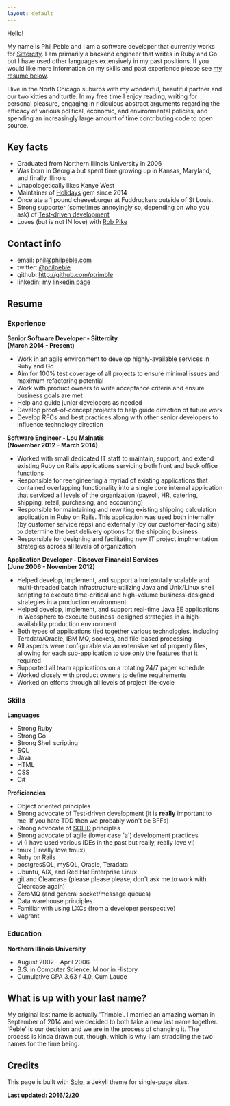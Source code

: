 ```yaml
---
layout: default
---
```


Hello!

My name is Phil Peble and I am a software developer that currently works for <a href='http://www.sittercity.com'>Sittercity</a>. I am primarily a backend engineer that writes in Ruby and Go but I have used other languages extensively in my past positions. If you would like more information on my skills and past experience please see <a href='#resume'>my resume below</a>.

I live in the North Chicago suburbs with my wonderful, beautiful partner and our two kitties and turtle. In my free time I enjoy reading, writing for personal pleasure, engaging in ridiculous abstract arguments regarding the efficacy of various political, economic, and environmental policies, and spending an increasingly large amount of time contributing code to open source.

## Key facts

* Graduated from Northern Illinois University in 2006
* Was born in Georgia but spent time growing up in Kansas, Maryland, and finally Illinois
* Unapologetically likes Kanye West
* Maintainer of <a href='http://github.com/holidays/holidays'>Holidays</a> gem since 2014
* Once ate a 1 pound cheeseburger at Fuddruckers outside of St Louis.
* Strong supporter (sometimes annoyingly so, depending on who you ask) of <a href='https://en.wikipedia.org/wiki/Test-driven_development'>Test-driven development</a>
* Loves (but is not IN love) with <a href='https://twitter.com/rob_pike'>Rob Pike</a>

## Contact info

* email: <a href='mailto:phil@philpeble.com'>phil@philpeble.com</a>
* twitter: <a href='https://twitter.com/philpeble'>@philpeble</a>
* github: <a href='https://github.com/ptrimble'>http://github.com/ptrimble</a>
* linkedin: <a href='https://www.linkedin.com/in/phil-trimble-9748974a'>my linkedin page</a>

## Resume

<a name="resume"></a>

### Experience

<strong>Senior Software Developer - Sittercity</strong><br/>
<strong>(March 2014 - Present)</strong>

<ul>
  <li>Work in an agile environment to develop highly-available services in Ruby and Go</li>
  <li>Aim for 100% test coverage of all projects to ensure minimal issues and maximum refactoring potential</li>
  <li>Work with product owners to write acceptance criteria and ensure business goals are met</li>
  <li>Help and guide junior developers as needed</li>
  <li>Develop proof-of-concept projects to help guide direction of future work</li>
  <li>Develop RFCs and best practices along with other senior developers to influence technology direction</li>
</ul>

<strong>Software Engineer - Lou Malnatis</strong><br/>
<strong>(November 2012 - March 2014)</strong>

<ul>
  <li>Worked with small dedicated IT staff to maintain, support, and extend existing Ruby on Rails applications servicing both front and back office functions</li>
  <li>Responsible for reengineering a myriad of existing applications that contained overlapping functionality into a single core internal application that serviced all levels of the organization (payroll, HR, catering, shipping, retail, purchasing, and accounting)</li>
  <li>Responsible for maintaining and rewriting existing shipping calculation application in Ruby on Rails. This application was used both internally (by customer service reps) and externally (by our customer-facing site) to determine the best delivery options for the shipping business</li>
  <li>Responsible for designing and facilitating new IT project implmentation strategies across all levels of organization</li>
</ul>

<strong>Application Developer - Discover Financial Services</strong><br/>
<strong>(June 2006 - November 2012)</strong>
<ul>
  <li>Helped develop, implement, and support a horizontally scalable and multi-threaded batch infrastructure utilizing Java and Unix/Linux shell scripting to execute time-critical and high-volume business-designed strategies in a production environment</li>
  <li>Helped develop, implement, and support real-time Java EE applications in Websphere to execute business-designed strategies in a high-availability production environment</li>
  <li>Both types of applications tied together various technologies, including Teradata/Oracle, IBM MQ, sockets, and file-based processing</li>
  <li>All aspects were configurable via an extensive set of property files, allowing for each sub-application to use only the features that it required</li>
  <li>Supported all team applications on a rotating 24/7 pager schedule</li>
  <li>Worked closely with product owners to define requirements</li>
  <li>Worked on efforts through all levels of project life-cycle</li>
</ul>

### Skills

<strong>Languages</strong>
<ul>
  <li>Strong Ruby</li>
  <li>Strong Go</li>
  <li>Strong Shell scripting</li>
  <li>SQL</li>
  <li>Java</li>
  <li>HTML</li>
  <li>CSS</li>
  <li>C#</li>
</ul>

<strong>Proficiencies</strong>
<ul>
  <li>Object oriented principles</li>
  <li>Strong advocate of Test-driven development (it is <strong>really</strong> important to me. If you hate TDD then we probably won't be BFFs)</li>
  <li>Strong advocate of <a href='https://en.wikipedia.org/wiki/SOLID_(object-oriented_design)'>SOLID</a> principles</li>
  <li>Strong advocate of agile (lower case 'a') development practices</li>
  <li>vi (I have used various IDEs in the past but really, really love vi)</li>
  <li>tmux (I really love tmux)</li>
  <li>Ruby on Rails</li>
  <li>postgresSQL, mySQL, Oracle, Teradata</li>
  <li>Ubuntu, AIX, and Red Hat Enterprise Linux</li>
  <li>git and Clearcase (please please please, don't ask me to work with Clearcase again)</li>
  <li>ZeroMQ (and general socket/message queues)</li>
  <li>Data warehouse principles</li>
  <li>Familiar with using LXCs (from a developer perspective)</li>
  <li>Vagrant</li>
</ul>

### Education

<strong>Northern Illinois University</strong>
<ul>
  <li>August 2002 - April 2006</li>
  <li>B.S. in Computer Science, Minor in History</li>
  <li>Cumulative GPA 3.63 / 4.0, Cum Laude</li>
</ul>

## What is up with your last name?

My original last name is actually 'Trimble'. I married an amazing woman in September of 2014 and we decided to both take a new last name together. 'Peble' is our
decision and we are in the process of changing it. The process is kinda drawn out, though, which is why I am straddling the two names for the time being.

## Credits

This page is built with <a href='https://github.com/chibicode/solo/'>Solo</a>, a Jekyll theme for single-page sites.

<strong>Last updated: 2016/2/20</strong>
